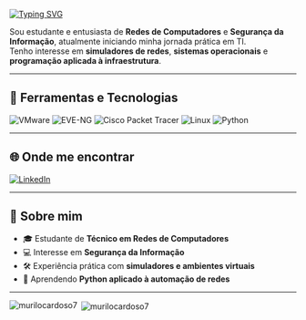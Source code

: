 [![Typing SVG](https://readme-typing-svg.demolab.com?font=Fira+Code&weight=600&size=37&duration=2170&pause=100&center=true&multiline=true&repeat=false&width=990&height=110&lines=Ol%C3%A1+%F0%9F%91%8B%2C+eu+sou+o+Murilo!;Eu+gosto+de+Redes+e+Seguran%C3%A7a+da+Informa%C3%A7%C3%A3o)](https://git.io/typing-svg)

Sou estudante e entusiasta de **Redes de Computadores** e **Segurança da Informação**, atualmente iniciando minha jornada prática em TI.  
Tenho interesse em **simuladores de redes**, **sistemas operacionais** e **programação aplicada à infraestrutura**.

---

## 🔧 Ferramentas e Tecnologias

![VMware](https://img.shields.io/badge/VMware-607078?style=for-the-badge&logo=vmware&logoColor=white)
![EVE-NG](https://img.shields.io/badge/EVE--NG-1e90ff?style=for-the-badge&logo=gnometerminal&logoColor=white)
![Cisco Packet Tracer](https://img.shields.io/badge/Cisco%20Packet%20Tracer-0d6efd?style=for-the-badge&logo=cisco&logoColor=white)
![Linux](https://img.shields.io/badge/Linux-FCC624?style=for-the-badge&logo=linux&logoColor=black)
![Python](https://img.shields.io/badge/Python-3776AB?style=for-the-badge&logo=python&logoColor=white)

---

## 🌐 Onde me encontrar

[![LinkedIn](https://img.shields.io/badge/LinkedIn-0A66C2?style=for-the-badge&logo=linkedin&logoColor=white)](https://www.linkedin.com/in/murilocardoso7)

---

## 📌 Sobre mim
- 🎓 Estudante de **Técnico em Redes de Computadores**  
- 💻 Interesse em **Segurança da Informação**  
- 🛠 Experiência prática com **simuladores e ambientes virtuais**  
- 📖 Aprendendo **Python aplicado à automação de redes**  

---

<p><img align="left" src="https://github-readme-stats.vercel.app/api/top-langs?username=murilocardoso7&show_icons=true&locale=en&layout=compact" alt="murilocardoso7" /></p>

<p>&nbsp;<img align="center" src="https://github-readme-stats.vercel.app/api?username=murilocardoso7&show_icons=true&locale=en" alt="murilocardoso7" /></p>
